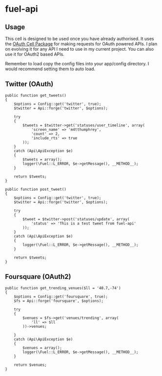 fuel-api
========

Usage
-----

This cell is designed to be used once you have already authorised. It uses the [OAuth Cell Package](https://github.com/fuel-packages/fuel-oauth) for making requests for OAuth powered APIs. I plan on evolving it for any API I need to use in my current project. You can also use it for OAuth2 based APIs.

Remember to load copy the config files into your app/config directory. I would recommend setting them to auto load.

Twitter (OAuth)
---------------

	public function get_tweets()
	{
		$options = Config::get('twitter', true);
		$twitter = Api::forge('twitter', $options);

		try
		{
			$tweets = $twitter->get('statuses/user_timeline', array(
				'screen_name' => 'm4tthumphrey',
				'count' => 2,
				'include_rts' => true
			));
		}
		catch (Api\ApiException $e)
		{
			$tweets = array();
			logger(\Fuel::L_ERROR, $e->getMessage(), __METHOD__);
		}

		return $tweets;
	}

	public function post_tweet()
	{
		$options = Config::get('twitter', true);
		$twitter = Api::forge('twitter', $options);

		try
		{
			$tweet = $twitter->post('statuses/update', array(
				'status' => 'This is a test tweet from fuel-api'
			));
		}
		catch (Api\ApiException $e)
		{
			logger(\Fuel::L_ERROR, $e->getMessage(), __METHOD__);
		}

		return $tweets;
	}

Foursquare (OAuth2)
-------------------

	public function get_trending_venues($ll = '40.7,-74')
	{
		$options = Config::get('foursquare', true);
		$fs = Api::forge('foursquare', $options);

		try
		{
			$venues = $fs->get('venues/trending', array(
				'll' => $ll
			))->venues;

		}
		catch (Api\ApiException $e)
		{
			$venues = array();
			logger(\Fuel::L_ERROR, $e->getMessage(), __METHOD__);
		}

		return $venues;
	}